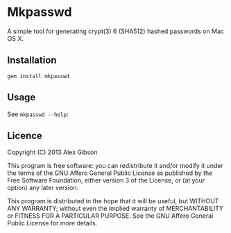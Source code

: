 # Mkpasswd

A simple tool for generating crypt(3) $6$ (SHA512) hashed passwords on Mac OS X.

## Installation

    gem install mkpasswd

## Usage

See `mkpasswd --help`:

## Licence

Copyright (C) 2013  Alex Gibson

This program is free software: you can redistribute it and/or modify
it under the terms of the GNU Affero General Public License as published by
the Free Software Foundation, either version 3 of the License, or
(at your option) any later version.

This program is distributed in the hope that it will be useful,
but WITHOUT ANY WARRANTY; without even the implied warranty of
MERCHANTABILITY or FITNESS FOR A PARTICULAR PURPOSE.  See the
GNU Affero General Public License for more details.
